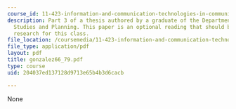 ```yaml
---
course_id: 11-423-information-and-communication-technologies-in-community-development-spring-2004
description: Part 3 of a thesis authored by a graduate of the Department of Urban
  Studies and Planning. This paper is an optional reading that should be useful in
  research for this class.
file_location: /coursemedia/11-423-information-and-communication-technologies-in-community-development-spring-2004/204037ed137128d9713e65b4b3d6cacb_gonzalez66_79.pdf
file_type: application/pdf
layout: pdf
title: gonzalez66_79.pdf
type: course
uid: 204037ed137128d9713e65b4b3d6cacb

---
```

None